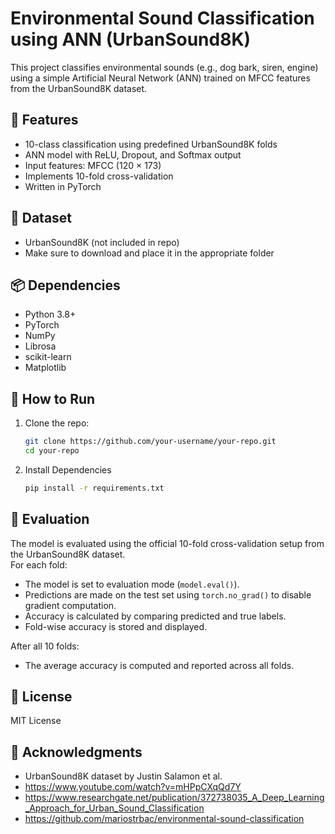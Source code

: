 # Environmental Sound Classification using ANN (UrbanSound8K)

This project classifies environmental sounds (e.g., dog bark, siren, engine) using a simple Artificial Neural Network (ANN) trained on MFCC features from the UrbanSound8K dataset.

## 🔧 Features
- 10-class classification using predefined UrbanSound8K folds
- ANN model with ReLU, Dropout, and Softmax output
- Input features: MFCC (120 × 173)
- Implements 10-fold cross-validation
- Written in PyTorch

## 📁 Dataset
- UrbanSound8K (not included in repo)
- Make sure to download and place it in the appropriate folder

## 📦 Dependencies
- Python 3.8+
- PyTorch
- NumPy
- Librosa
- scikit-learn
- Matplotlib

## 🚀 How to Run

1. Clone the repo:
   ```bash
   git clone https://github.com/your-username/your-repo.git
   cd your-repo
2. Install Dependencies
     ```bash
    pip install -r requirements.txt

## 🧪 Evaluation

The model is evaluated using the official 10-fold cross-validation setup from the UrbanSound8K dataset.  
For each fold:
- The model is set to evaluation mode (`model.eval()`).
- Predictions are made on the test set using `torch.no_grad()` to disable gradient computation.
- Accuracy is calculated by comparing predicted and true labels.
- Fold-wise accuracy is stored and displayed.

After all 10 folds:
- The average accuracy is computed and reported across all folds.


## 📜 License

MIT License

## 🙏 Acknowledgments

- UrbanSound8K dataset by Justin Salamon et al.
- https://www.youtube.com/watch?v=mHPpCXqQd7Y
- https://www.researchgate.net/publication/372738035_A_Deep_Learning_Approach_for_Urban_Sound_Classification
- https://github.com/mariostrbac/environmental-sound-classification
